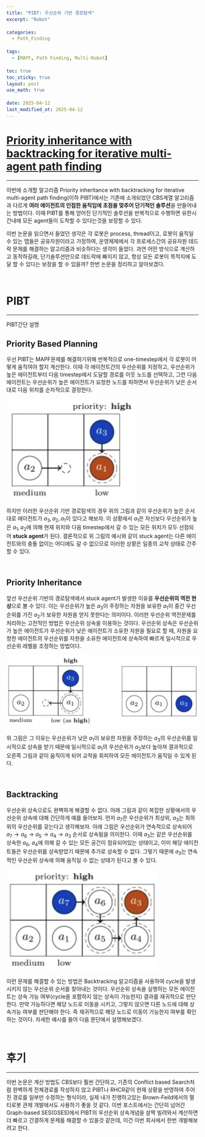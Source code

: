 ```yaml
---
title: "PIBT: 우선순위 기반 경로탐색"
excerpt: "Robot"

categories:
  - Path_Finding

tags:
  - [MAPF, Path Finding, Multi-Robot]

toc: true
toc_sticky: true
layout: post
use_math: true
 
date: 2025-04-12
last_modified_at: 2025-04-12
---
```


# **[Priority inheritance with backtracking for iterative multi-agent path finding]()**
---
이번에 소개할 알고리즘 Priority inheritance with backtracking for iterative multi-agent path finding(이하 PIBT)에서는 기존에 소개되었던 CBS계열 알고리즘과 다르게 **여러 에이전트의 인접한 움직임에 초점을 맞추어 단기적인 솔루션**을 만들어내는 방법이다. 이때 PIBT를 통해 얻어진 단기적인 솔루션을 반복적으로 수행하면 유한시간내에 모든 agent들이 도착할 수 있다는것을 보장할 수 있다.

이번 논문을 읽으면서 들었던 생각은 각 로봇은 process, thread이고, 로봇이 움직일 수 있는 맵들은 공유자원이라고 가정하여, 운영체제에서 각 프로세스간의 공유자원 데드락 문제를 해결하는 알고리즘과 비슷하다는 생각이 들었다. 과연 어떤 방식으로 계산하고 동작하길래, 단기솔루션만으로 데드락에 빠지지 않고, 항상 모든 로봇이 목적지에 도달 할 수 있다는 보장을 할 수 있을까? 한번 논문을 정리하고 알아보겠다.

<br>

# **PIBT**
---
PIBT간단 설명

## **Priority Based Planning**

우선 PIBT는 MAPF문제를 해결하기위해 반복적으로 one-timestep에서 각 로봇이 어떻게 움직여야 할지 계산한다. 이때 각 에이전트간의 우선순위를 지정하고, 우선순위가 높은 에이전트부터 다음 timestep에서 도달할 경로를 이웃 노드를 선택하고, 그런 다음 에이전트는 우선순위가 높은 에이전트가 요청한 노드를 피하면서 우선순위가 낮은 순서대로 다음 위치를 순차적으로 결정한다.

![Stuck Agent](/assets/img/StuckAgent.png)

하지만 이러한 우선순위 기반 경로탐색의 경우 위의 그림과 같이 우선순위가 높은 순서대로 에이전트가 $a_3, a_2, a_1$이 있다고 해보자. 이 상황에서 $a_1$은 자신보다 우선순위가 높은 $a_1, a_2$에 의해 현재 위치와 다음 timestep에서 갈 수 있는 모든 위치가 모두 선점되어 **stuck agent**가 된다. 결론적으로 위 그림의 예시와 같이 stuck agent는 다른 에이전트와의 충돌 없이는 어디에도 갈 수 없으므로 이러한 상황은 일종의 교착 상태로 간주할 수 있다.

<br>

## **Priority Inheritance**

앞선 우선순위 기반의 경로탐색에서 stuck agent가 발생한 이유를 **우선순위의 역전 현상**으로 볼 수 있다. 이는 우선순위가 높은 $a_3$이 주장하는 자원을 보유한 $a_1$이 중간 우선순위를 가진 $a_2$가 보유한 자원을 얻지 못한다는 의미이다. 이러한 우선순위 역전문제를 처리하는 고전적인 방법은 우선순위 상속을 이용하는 것이다. 우선순위 상속은 우선순위가 높은 에이전트가 우선순위가 낮은 에이전트가 소유한 자원을 필요로 할 때, 자원을 요청한 에이전트의 우선순위를 자원을 소유한 에이전트에 상속하여 빠르게 일시적으로 우선순위 레벨을 조정하는 방법이다.

![Priority Inheritance](/assets/img/PriorityInheritance.png)

위 그림은 그 이유는 우선순위가 낮은 $a_1$이 보유한 자원을 주장하는 $a_3$의 우선순위를 일시적으로 상속을 받기 때문에 일시적으로 $a_1$의 우선순위가 $a_2$보다 높아져 결과적으로 오른쪽 그림과 같이 움직이게 되어 교착을 회피하여 모든 에이전트가 움직일 수 있게 된다.

<br>

## **Backtracking**

우선순위 상속으로도 완벽하게 해결할 수 없다. 아래 그림과 같이 복잡한 상황에서의 우선순위 상속에 대해 간단하게 예를 들어보자. 먼저 $a_7$은 우선순위가 최상위, $a_3$는 최하위의 우선순위를 갖는다고 생각해보자. 아래 그림은 우선순위가 연속적으로 상속되어 $a_7 \rightarrow a_6 \rightarrow a_5 \rightarrow a_4 \rightarrow a_3$ 순서로 상속됨을 의미한다. 이때 $a_3$는 같은 우선순위를 상속한 $a_6$, $a_4$에 의해 갈 수 있는 모든 공간이 점유되어있는 상태이고, 이미 해당 에이전트들은 우선순위를 상속받았기 때문에 추가로 상속할 수 없다. 그렇기 때문에 $a_3$는 연속적인 우선순위 상속에 의해 움직일 수 없는 상태가 된다고 볼 수 있다.

![Complex Priority Inheritance](/assets/img/ComplexPriorityInheritance.png)

이런 문제를 해결할 수 있는 방법은 Backtracking 알고리즘을 사용하여 cycle을 발생시키지 않는 우선순위 순서를 찾아내는 것이다. 우선순위 상속을 실행하는 모든 에이전트는 상속 가능 여부(cycle을 포함하지 않는 상속이 가능한지) 결과를 재귀적으로 판단한다. 만약 가능하다면 해당 노드로 이동을 시키고, 그렇지 않으면 다른 노드에 대해 상속가능 여부를 판단해야 한다. 즉 재귀적으로 해당 노드로 이동이 가능한지 여부를 확인하는 것이다. 자세한 예시를 들어 다음 문단에서 설명해보겠다.

<br>

# **후기**
---
이번 논문은 계산 방법도 CBS보다 훨씬 간단하고, 기존의 Conflict based Search처럼 완벽하게 전체경로를 작성하지 않고 PIBT나 RHCR같이 현재 상황을 반영하여 주어진 경로를 일부만 수정하는 형식이라, 실제 내가 진행하고있는 Brown-Feild에서의 멀티로봇 관제 개발에서도 사용하기 좋을 것 같다. 이번 포스트에서는 간단히 넘어간 Graph-based SES(GSES)에서 PIBT의 우선순위 상속개념을 살짝 빌려와서 계산하면 더 빠르고 간결하게 문제를 해결할 수 있을것 같은데, 이건 이번 회사에서 한번 개발해보려고 한다.